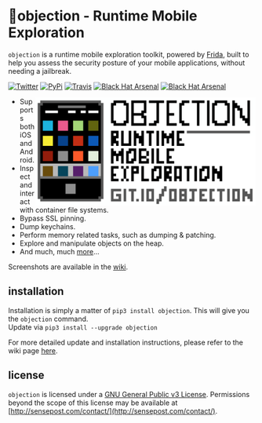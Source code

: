 # 📱objection - Runtime Mobile Exploration

`objection` is a runtime mobile exploration toolkit, powered by [Frida](https://www.frida.re/), built to help you assess the security posture of your mobile applications, without needing a jailbreak.

[![Twitter](https://img.shields.io/badge/twitter-%40leonjza-blue.svg)](https://twitter.com/leonjza)
[![PyPi](https://badge.fury.io/py/objection.svg)](https://pypi.python.org/pypi/objection)
[![Travis](https://travis-ci.org/sensepost/objection.svg?branch=master)](https://travis-ci.org/sensepost/objection)
[![Black Hat Arsenal](https://raw.githubusercontent.com/toolswatch/badges/master/arsenal/europe/2017.svg?sanitize=true)](https://www.blackhat.com/eu-17/arsenal-overview.html)
[![Black Hat Arsenal](https://raw.githubusercontent.com/toolswatch/badges/master/arsenal/usa/2019.svg?sanitize=true)](https://www.blackhat.com/us-19/arsenal-overview.html)

<img align="right" src="./images/objection.png" height="220" alt="objection">

- Supports both iOS and Android.
- Inspect and interact with container file systems.
- Bypass SSL pinning.
- Dump keychains.
- Perform memory related tasks, such as dumping & patching.
- Explore and manipulate objects on the heap.
- And much, much [more](https://github.com/sensepost/objection/wiki/Features)...

Screenshots are available in the [wiki](https://github.com/sensepost/objection/wiki/Screenshots).

## installation

Installation is simply a matter of `pip3 install objection`. This will give you the `objection` command.\
Update via `pip3 install --upgrade objection`

For more detailed update and installation instructions, please refer to the wiki page [here](https://github.com/sensepost/objection/wiki/Installation).

## license

`objection` is licensed under a [GNU General Public v3 License](https://www.gnu.org/licenses/gpl-3.0.en.html). Permissions beyond the scope of this license may be available at [http://sensepost.com/contact/](http://sensepost.com/contact/).
